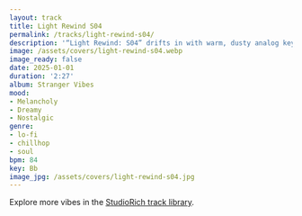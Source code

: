 ```yaml
---
layout: track
title: Light Rewind S04
permalink: /tracks/light-rewind-s04/
description: '“Light Rewind: S04” drifts in with warm, dusty analog keys and muted drum loops, creating a laid-back lo-fi groove. Vinyl crackle and subtle tape warble run beneath mellow guitar riffs and lush synth pads, while soulful electric piano lines breathe depth into the mix. The track’s gentle sidechain and layered warmth make it feel both intimate and expansive — a hazy reverie pressed to tape, rewinding memory in every loop.'
image: /assets/covers/light-rewind-s04.webp
image_ready: false
date: 2025-01-01
duration: '2:27'
album: Stranger Vibes
mood:
- Melancholy
- Dreamy
- Nostalgic
genre:
- lo-fi
- chillhop
- soul
bpm: 84
key: Bb
image_jpg: /assets/covers/light-rewind-s04.jpg
---
```


Explore more vibes in the [StudioRich track library](/tracks/).
